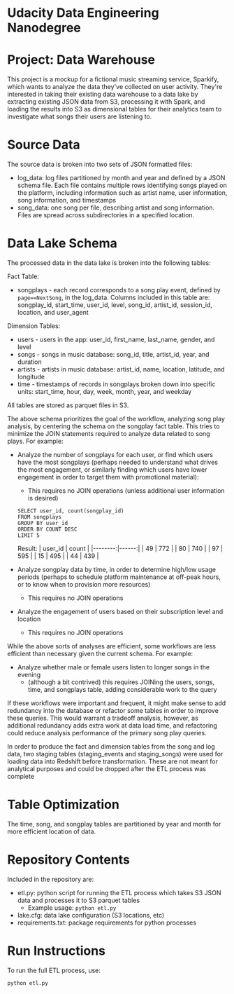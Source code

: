 # Udacity Data Engineering Nanodegree
# Project: Data Warehouse

This project is a mockup for a fictional music streaming service, Sparkify, which wants to analyze the data they've collected on user activity.  They're interested in taking their existing data warehouse to a data lake by extracting existing JSON data from S3, processing it with Spark, and loading the results into S3 as dimensional tables for their analytics team to investigate what songs their users are listening to.  

# Source Data

The source data is broken into two sets of JSON formatted files:

* log_data: log files partitioned by month and year and defined by a JSON schema file.  Each file contains multiple rows identifying songs played on the platform, including information such as artist name, user information, song information, and timestamps
* song_data: one song per file, describing artist and song information.  Files are spread across subdirectories in a specified location.

# Data Lake Schema

The processed data in the data lake is broken into the following tables:

Fact Table: 

* songplays - each record corresponds to a song play event, defined by `page==NextSong`, in the log_data.  Columns included in this table are: songplay_id, start_time, user_id, level, song_id, artist_id, session_id, location, and user_agent

Dimension Tables:

* users - users in the app: user_id, first_name, last_name, gender, and level
* songs - songs in music database: song_id, title, artist_id, year, and duration
* artists - artists in music database: artist_id, name, location, latitude, and longitude
* time - timestamps of records in songplays broken down into specific units: start_time, hour, day, week, month, year, and weekday

All tables are stored as parquet files in S3.

The above schema prioritizes the goal of the workflow, analyzing song play analysis, by centering the schema on the songplay fact table.  This tries to minimize the JOIN statements required to analyze data related to song plays.  For example:

* Analyze the number of songplays for each user, or find which users have the most songplays (perhaps needed to understand what drives the most engagement, or similarly finding which users have lower engagement in order to target them with promotional material):
    * This requires no JOIN operations (unless additional user information is desired)
    ````
    SELECT user_id, count(songplay_id)
    FROM songplays
    GROUP BY user_id
    ORDER BY COUNT DESC
    LIMIT 5
    ````
    Result: 
    | user_id | count |
    |--------:|------:|
    |      49 |   772 |
    |      80 |   740 |
    |      97 |   595 |
    |      15 |   495 |
    |      44 |   439 |
    
* Analyze songplay data by time, in order to determine high/low usage periods (perhaps to schedule platform maintenance at off-peak hours, or to know when to provision more resources)
    * This requires no JOIN operations

* Analyze the engagement of users based on their subscription level and location
    * This requires no JOIN operations

While the above sorts of analyses are efficient, some workflows are less efficient than necessary given the current schema.  For example:

* Analyze whether male or female users listen to longer songs in the evening
    * (although a bit contrived) this requires JOINing the users, songs, time, and songplays table, adding considerable work to the query

If these workflows were important and frequent, it might make sense to add redundancy into the database or refactor some tables in order to improve these queries.  This would warrant a tradeoff analysis, however, as additional redundancy adds extra work at data load time, and refactoring could reduce analysis performance of the primary song play queries.

In order to produce the fact and dimension tables from the song and log data, two staging tables (staging_events and staging_songs) were used for loading data into Redshift before transformation.  These are not meant for analytical purposes and could be dropped after the ETL process was complete

# Table Optimization

The time, song, and songplay tables are partitioned by year and month for more efficient location of data. 

# Repository Contents

Included in the repository are:

* etl.py: python script for running the ETL process which takes S3 JSON data and processes it to S3 parquet tables
    * Example usage: `python etl.py`
* lake.cfg: data lake configuration (S3 locations, etc)
* requirements.txt: package requirements for python processes

# Run Instructions

To run the full ETL process, use:
````
python etl.py
````